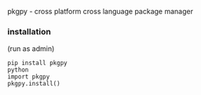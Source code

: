 pkgpy - cross platform cross language package manager

### installation
(run as admin)
```
pip install pkgpy
python
import pkgpy
pkgpy.install()
```
